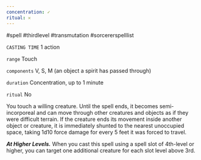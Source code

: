 ```yaml
---
concentration: ✓
ritual: 𐄂
---
```

#spell #thirdlevel #transmutation #sorcererspelllist

`CASTING TIME`
1 action

`range`
Touch

`components`
V, S, M (an object a spirit has passed through)

`duration`
Concentration, up to 1 minute

`ritual`
No

You touch a willing creature. Until the spell ends, it becomes semi-incorporeal and can move through other creatures and objects as if they were difficult terrain. If the creature ends its movement inside another object or creature, it is immediately shunted to the nearest unoccupied space, taking 1d10 force damage for every 5 feet it was forced to travel.

_**At Higher Levels.**_ When you cast this spell using a spell slot of 4th-level or higher, you can target one additional creature for each slot level above 3rd.